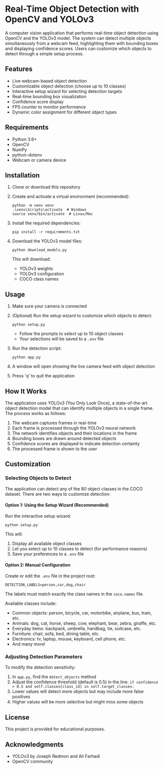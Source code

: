 # Real-Time Object Detection with OpenCV and YOLOv3

A computer vision application that performs real-time object detection using OpenCV and the YOLOv3 model. The system can detect multiple objects simultaneously from a webcam feed, highlighting them with bounding boxes and displaying confidence scores. Users can customize which objects to detect through a simple setup process.

## Features

- Live webcam-based object detection
- Customizable object detection (choose up to 10 classes)
- Interactive setup wizard for selecting detection targets
- Real-time bounding box visualization
- Confidence score display
- FPS counter to monitor performance
- Dynamic color assignment for different object types

## Requirements

- Python 3.6+
- OpenCV
- NumPy
- python-dotenv
- Webcam or camera device

## Installation

1. Clone or download this repository

2. Create and activate a virtual environment (recommended):
   ```
   python -m venv venv
   .\venv\Scripts\activate  # Windows
   source venv/bin/activate  # Linux/Mac
   ```

3. Install the required dependencies:
   ```
   pip install -r requirements.txt
   ```

4. Download the YOLOv3 model files:
   ```
   python download_models.py
   ```
   This will download:
   - YOLOv3 weights
   - YOLOv3 configuration
   - COCO class names



## Usage

1. Make sure your camera is connected

2. (Optional) Run the setup wizard to customize which objects to detect:
   ```
   python setup.py
   ```
   - Follow the prompts to select up to 10 object classes
   - Your selections will be saved to a `.env` file

3. Run the detection script:
   ```
   python app.py
   ```

4. A window will open showing the live camera feed with object detection

5. Press 'q' to quit the application



## How It Works

The application uses YOLOv3 (You Only Look Once), a state-of-the-art object detection model that can identify multiple objects in a single frame. The process works as follows:

1. The webcam captures frames in real-time
2. Each frame is processed through the YOLOv3 neural network
3. The network identifies objects and their locations in the frame
4. Bounding boxes are drawn around detected objects
5. Confidence scores are displayed to indicate detection certainty
6. The processed frame is shown to the user

## Customization

### Selecting Objects to Detect

The application can detect any of the 80 object classes in the COCO dataset. There are two ways to customize detection:

#### Option 1: Using the Setup Wizard (Recommended)

Run the interactive setup wizard:
```
python setup.py
```

This will:
1. Display all available object classes
2. Let you select up to 10 classes to detect (for performance reasons)
3. Save your preferences to a `.env` file

#### Option 2: Manual Configuration

Create or edit the `.env` file in the project root:
```
DETECTION_LABELS=person,car,dog,chair
```

The labels must match exactly the class names in the `coco.names` file.

Available classes include:
- Common objects: person, bicycle, car, motorbike, airplane, bus, train, etc.
- Animals: dog, cat, horse, sheep, cow, elephant, bear, zebra, giraffe, etc.
- Everyday items: backpack, umbrella, handbag, tie, suitcase, etc.
- Furniture: chair, sofa, bed, dining table, etc.
- Electronics: tv, laptop, mouse, keyboard, cell phone, etc.
- And many more!

### Adjusting Detection Parameters

To modify the detection sensitivity:
1. In `app.py`, find the `detect_objects` method
2. Adjust the confidence threshold (default is 0.5) in the line: `if confidence > 0.5 and self.classes[class_id] in self.target_classes:`
3. Lower values will detect more objects but may include more false positives
4. Higher values will be more selective but might miss some objects

## License

This project is provided for educational purposes.

## Acknowledgments

- YOLOv3 by Joseph Redmon and Ali Farhadi
- OpenCV community
